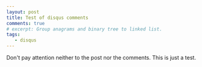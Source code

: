 ```yaml
---
layout: post
title: Test of disqus comments
comments: true
# excerpt: Group anagrams and binary tree to linked list.
tags:
   - disqus
---
```


Don't pay attention neither to the post nor the comments. This is just a test.
